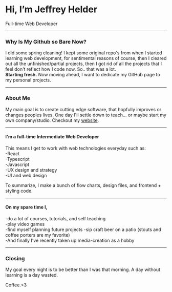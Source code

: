 # Hi, I’m Jeffrey Helder
Full-time Web Developer
___
### Why Is My Github so Bare Now?
I did some spring cleaning! I kept some original repo's from when I started learning web development, for sentimental reasons of course, then I cleared out all the unfinished/partial projects, then I got rid of all the projects that I feel don't reflect how I code now. So.. that was a lot.  
**Starting fresh.** Now moving ahead, I want to dedicate my GitHub page to my personal projects.
___
### About Me
My main goal is to create cutting edge software, that hopfully improves or changes peoples lives.
One day I'll settle down to teach... or maybe start my own company/studio.
Checkout my [website](https://www.jeffreyhelder.com/).  
___

#### I'm a full-time Intermediate Web Developer
This means I get to work with web technologies everyday such as:  
-React  
-Typescript  
-Javascript  
-UX design and strategy  
-UI and web design  

To summarize, I make a bunch of flow charts, design files, and frontend + styling code.
___
#### On my spare time I,
-do a lot of courses, tutorials, and self teaching  
-play video games  
-find myself planning future projects
-sip craft beer on a patio (stouts and coffee porters are my favorite)  
-And finally I've recently taken up media-creation as a hobby  
___
### Closing 
My goal every night is to be better than I was that morning. A day without learning is a day wasted.  
  
Coffee.<3

